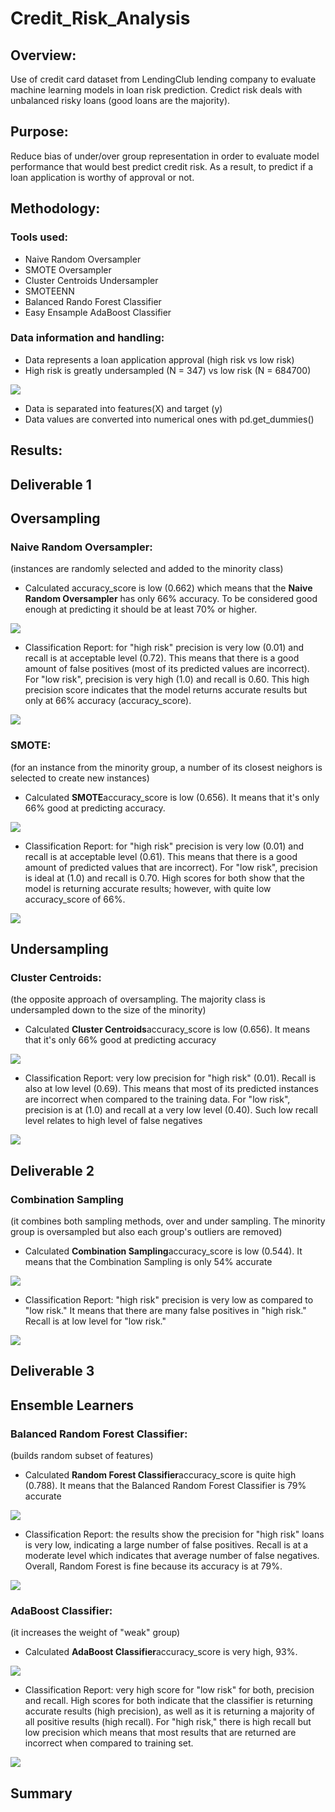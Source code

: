 # Credit_Risk_Analysis

## Overview:
Use of credit card dataset from LendingClub lending company to evaluate machine learning models in loan risk prediction.  Credict risk deals with unbalanced risky loans (good loans are the majority).

## Purpose:
Reduce bias of under/over group representation in order to evaluate model performance that would best predict credit risk. As a result, to predict if a loan application is worthy of approval or not.

## Methodology:
### Tools used:
- Naive Random Oversampler
- SMOTE Oversampler
- Cluster Centroids Undersampler
- SMOTEENN
- Balanced Rando Forest Classifier
- Easy Ensample AdaBoost Classifier

### Data information and handling:
- Data represents a loan application approval (high risk vs low risk)
- High risk is greatly undersampled (N = 347) vs low risk (N = 684700)

![](image%200.jpg)

- Data is separated into features(X) and target (y)
- Data values are converted into numerical ones with pd.get_dummies()

## Results:
## Deliverable 1
## Oversampling
### Naive Random Oversampler:
(instances are randomly selected and added to the minority class)
- Calculated accuracy_score is low (0.662) which means that the **Naive Random Oversampler** has only 66% accuracy.  To be considered good enough at predicting it should be at least 70% or higher.

![](image%201.jpg)

- Classification Report: for "high risk" precision is very low (0.01) and recall is at acceptable level (0.72).  This means that there is a good amount of false positives (most of its predicted values are incorrect).  For "low risk", precision is very high (1.0) and recall is 0.60. This high precision score indicates that the model returns accurate results but only at 66% accuracy (accuracy_score).

![](image%202.jpg)

### SMOTE: 
(for an instance from the minority group, a number of its closest neighors is selected to create new instances)
- Calculated **SMOTE**accuracy_score is low (0.656). It means that it's only 66% good at predicting accuracy.

![](image%203.jpg)

- Classification Report: for "high risk" precision is very low (0.01) and recall is at acceptable level (0.61).  This means that there is a good amount of predicted values that are incorrect).  For "low risk", precision is ideal at (1.0) and recall is 0.70. High scores for both show that the model is returning accurate results; however, with quite low accuracy_score of 66%.

![](image%204.jpg)

## Undersampling
### Cluster Centroids: 
(the opposite approach of oversampling. The majority class is undersampled down to the size of the minority)
- Calculated **Cluster Centroids**accuracy_score is low (0.656). It means that it's only 66% good at predicting accuracy

 ![](image%205.jpg)
 
 - Classification Report: very low precision for "high risk" (0.01).  Recall is also at low level (0.69).  This means that most of its predicted instances are incorrect when compared to the training data.  For "low risk", precision is at (1.0) and recall at a very low level (0.40). Such low recall level relates to high level of false negatives
 
![](image%206.jpg)

## Deliverable 2
### Combination Sampling
(it combines both sampling methods, over and under sampling. The minority group is oversampled but also each group's outliers are removed)
- Calculated **Combination Sampling**accuracy_score is low (0.544). It means that the Combination Sampling is only 54%  accurate

![](image%207.jpg)

- Classification Report: "high risk" precision is very low as compared to "low risk."  It means that there are many false positives in "high risk."  Recall is at low level for "low risk."  

![](image%208.jpg)

## Deliverable 3
##  Ensemble Learners
### Balanced Random Forest Classifier:
(builds random subset of features)
- Calculated **Random Forest Classifier**accuracy_score is quite high (0.788). It means that the Balanced Random Forest Classifier is 79% accurate

![](image%209.jpg)

- Classification Report: the results show the precision for "high risk" loans is very low, indicating a large number of false positives. Recall is at a moderate level which indicates that average number of false negatives. Overall, Random Forest is fine because its accuracy is at 79%.

![](image%2010.jpg)

### AdaBoost Classifier:
(it increases the weight of "weak" group)
- Calculated **AdaBoost Classifier**accuracy_score is very high, 93%. 

![](/image%2011.jpg)

- Classification Report: very high score for "low risk" for both, precision and recall.  High scores for both indicate that the classifier is returning accurate results (high precision), as well as it is returning a majority of all positive results (high recall).  For "high risk," there is high recall but low precision which means that most results that are returned are incorrect when compared to training set.

![](image%2012.jpg)

## Summary










